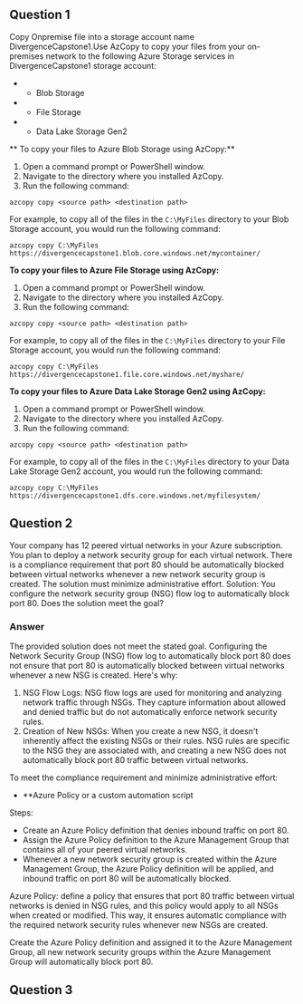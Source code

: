 ## Question 1

Copy Onpremise file into a storage account name DivergenceCapstone1.Use AzCopy to copy your files from your on-premises network to the following Azure Storage services in DivergenceCapstone1 storage account:

  - * Blob Storage
  - * File Storage
  - * Data Lake Storage Gen2

** To copy your files to Azure Blob Storage using AzCopy:**

1. Open a command prompt or PowerShell window.
2. Navigate to the directory where you installed AzCopy.
3. Run the following command:

```
azcopy copy <source path> <destination path>
```

For example, to copy all of the files in the `C:\MyFiles` directory to your Blob Storage account, you would run the following command:

```
azcopy copy C:\MyFiles https://divergencecapstone1.blob.core.windows.net/mycontainer/
```

**To copy your files to Azure File Storage using AzCopy:**

1. Open a command prompt or PowerShell window.
2. Navigate to the directory where you installed AzCopy.
3. Run the following command:

```
azcopy copy <source path> <destination path>
```

For example, to copy all of the files in the `C:\MyFiles` directory to your File Storage account, you would run the following command:

```
azcopy copy C:\MyFiles https://divergencecapstone1.file.core.windows.net/myshare/
```

**To copy your files to Azure Data Lake Storage Gen2 using AzCopy:**

1. Open a command prompt or PowerShell window.
2. Navigate to the directory where you installed AzCopy.
3. Run the following command:

```
azcopy copy <source path> <destination path>
```

For example, to copy all of the files in the `C:\MyFiles` directory to your Data Lake Storage Gen2 account, you would run the following command:

```
azcopy copy C:\MyFiles https://divergencecapstone1.dfs.core.windows.net/myfilesystem/
```

## Question 2

Your company has 12 peered virtual networks in your Azure subscription. You plan to deploy a network security group for each virtual network. There is a compliance requirement that port 80 should be automatically blocked between virtual networks whenever a new network security group is created. The solution must minimize administrative effort. Solution: You configure the network security group (NSG) flow log to automatically block port 80. Does the solution meet the goal?

### Answer
The provided solution does not meet the stated goal. Configuring the Network Security Group (NSG) flow log to automatically block port 80 does not ensure that port 80 is automatically blocked between virtual networks whenever a new NSG is created.
Here's why:

1. NSG Flow Logs: NSG flow logs are used for monitoring and analyzing network traffic through NSGs. They capture information about allowed and denied traffic but do not automatically enforce network security rules.
2. Creation of New NSGs: When you create a new NSG, it doesn't inherently affect the existing NSGs or their rules. NSG rules are specific to the NSG they are associated with, and creating a new NSG does not automatically block port 80 traffic between virtual networks.

To meet the compliance requirement and minimize administrative effort:
   - **Azure Policy or a custom automation script

Steps:

   - Create an Azure Policy definition that denies inbound traffic on port 80.
   - Assign the Azure Policy definition to the Azure Management Group that contains all of your peered virtual networks.
   - Whenever a new network security group is created within the Azure Management Group, the Azure Policy definition will be applied, and inbound traffic on port 80 will be automatically blocked.

Azure Policy:  define a policy that ensures that port 80 traffic between virtual networks is denied in NSG rules, and this policy would apply to all NSGs when created or modified. This way, it ensures automatic compliance with the required network security rules whenever new NSGs are created.

Create the Azure Policy definition and assigned it to the Azure Management Group, all new network security groups within the Azure Management Group will automatically block port 80.


## Question 3




